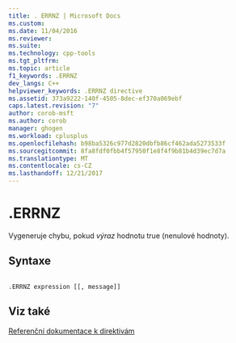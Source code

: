 ```yaml
---
title: . ERRNZ | Microsoft Docs
ms.custom: 
ms.date: 11/04/2016
ms.reviewer: 
ms.suite: 
ms.technology: cpp-tools
ms.tgt_pltfrm: 
ms.topic: article
f1_keywords: .ERRNZ
dev_langs: C++
helpviewer_keywords: .ERRNZ directive
ms.assetid: 373a9222-140f-4505-8dec-ef370a069ebf
caps.latest.revision: "7"
author: corob-msft
ms.author: corob
manager: ghogen
ms.workload: cplusplus
ms.openlocfilehash: b98ba5326c977d2820dbfb86cf462ada5273533f
ms.sourcegitcommit: 8fa8fdf0fbb4f57950f1e8f4f9b81b4d39ec7d7a
ms.translationtype: MT
ms.contentlocale: cs-CZ
ms.lasthandoff: 12/21/2017
---
```

# <a name="errnz"></a>.ERRNZ
Vygeneruje chybu, pokud *výraz* hodnotu true (nenulové hodnoty).  
  
## <a name="syntax"></a>Syntaxe  
  
```  
  
.ERRNZ expression [[, message]]  
```  
  
## <a name="see-also"></a>Viz také  
 [Referenční dokumentace k direktivám](../../assembler/masm/directives-reference.md)